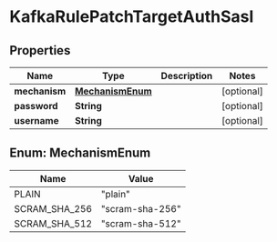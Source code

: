 

# KafkaRulePatchTargetAuthSasl


## Properties

| Name | Type | Description | Notes |
|------------ | ------------- | ------------- | -------------|
|**mechanism** | [**MechanismEnum**](#MechanismEnum) |  |  [optional] |
|**password** | **String** |  |  [optional] |
|**username** | **String** |  |  [optional] |



## Enum: MechanismEnum

| Name | Value |
|---- | -----|
| PLAIN | &quot;plain&quot; |
| SCRAM_SHA_256 | &quot;scram-sha-256&quot; |
| SCRAM_SHA_512 | &quot;scram-sha-512&quot; |



